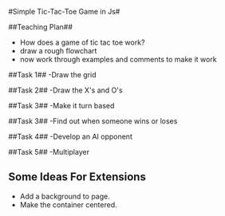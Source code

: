 #Simple Tic-Tac-Toe Game in Js#

##Teaching Plan##
- How does a game of tic tac toe work?
- draw a rough flowchart
- now work through examples and comments to make it work


##Task 1##
-Draw the grid

##Task 2##
-Draw the X's and O's

##Task 3##
-Make it turn based

##Task 3##
-Find out when someone wins or loses

##Task 4##
-Develop an AI opponent

##Task 5##
-Multiplayer


Some Ideas For Extensions
-------------------------
- Add a background to page.
- Make the container centered.

